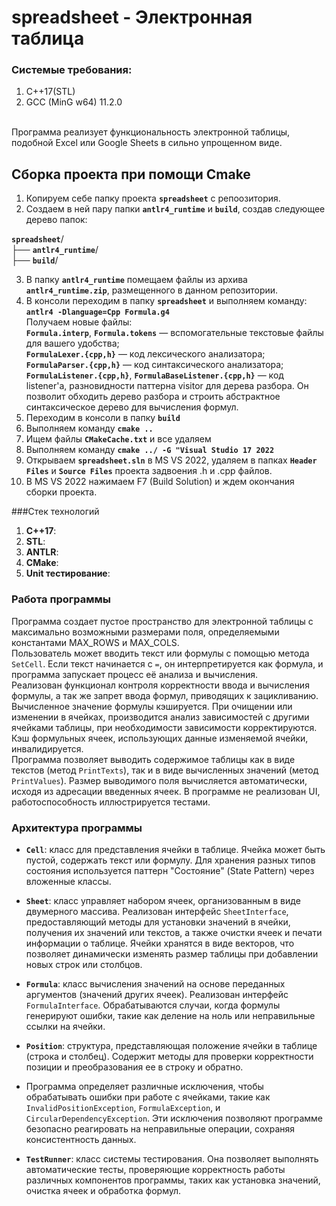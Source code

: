 # spreadsheet - Электронная таблица
### Системые требования:
  1. C++17(STL)
  2. GCC (MinG w64) 11.2.0  
<br>
Программа реализует функциональность электронной таблицы, подобной Excel или Google Sheets в сильно упрощенном виде. 

## Сборка проекта при помощи Cmake 

1. Копируем себе папку проекта **`spreadsheet`** с репоозитория.
2. Создаем в ней пару папки **`antlr4_runtime`** и **`build`**, создав следующее дерево папок:

**`spreadsheet`**/<br>
├── **`antlr4_runtime`**/<br>
├── **`build`**/<br>

3. В папку **`antlr4_runtime`** помещаем файлы из архива **`antlr4_runtime.zip`**, размещенного в данном репозитории.
4. В консоли переходим в папку **`spreadsheet`** и выполняем команду:<br>
   **`antlr4 -Dlanguage=Cpp Formula.g4`**<br>
Получаем новые файлы:<br>
**`Formula.interp`**, **`Formula.tokens`**  — вспомогательные текстовые файлы для вашего удобства;<br>
**`FormulaLexer.{cpp,h}`** — код лексического анализатора;<br>
**`FormulaParser.{cpp,h}`** — код синтаксического анализатора;<br>
**`FormulaListener.{cpp,h}`**, **`FormulaBaseListener.{cpp,h}`** — код listener'а, разновидности паттерна visitor для дерева разбора. Он позволит обходить дерево разбора и строить абстрактное синтаксическое дерево для вычисления формул.<br>
5. Переходим в консоли в папку **`build`**<br>
6. Выполняем команду **`cmake ..`**<br>
7. Ищем файлы **`CMakeCache.txt`** и все удаляем<br>
8. Выполняем команду **`cmake ../ -G "Visual Studio 17 2022`**<br>
9. Открываем **`spreadsheet.sln`** в MS VS 2022, удаляем в папках **`Header Files`** и **`Source Files`** проекта задвоения .h и .cpp файлов.<br>
11. В MS VS 2022 нажимаем F7 (Build Solution) и ждем окончания сборки проекта.<br>

###Стек технологий
1. **C++17**:
2. **STL**:
3. **ANTLR**:
4. **CMake**:
5. **Unit тестирование**:

### Работа программы
Программа создает пустое пространство для электронной таблицы с максимально возможными размерами поля, определяемыми константами MAX_ROWS и MAX_COLS.<br>
Пользователь может вводить текст или формулы с помощью метода `SetCell`. Если текст начинается с `=`, он интерпретируется как формула, и программа запускает процесс её анализа и вычисления.<br>
Реализован функционал контроля корректности ввода и вычисления формулы, а так же запрет ввода формул, приводящих к зацикливанию. <br>
Вычисленное значение формулы кэшируется. При очищении или изменении в ячейках, производится анализ зависимостей с другими ячейками таблицы, при необходимости зависимости корректируются. Кэш формульных ячеек, использующих данные изменяемой ячейки, инвалидируется. <br>
Программа позволяет выводить содержимое таблицы как в виде текстов (метод `PrintTexts`), так и в виде вычисленных значений (метод `PrintValues`). Размер выводимого поля вычисляется автоматически, исходя из адресации введенных ячеек.
В программе не реализован UI, работоспособность иллюстрируется тестами.<br>

### Архитектура программы

   - **`Cell`**: класс для представления ячейки в таблице. Ячейка может быть пустой, содержать текст или формулу. Для хранения разных типов состояния используется паттерн "Состояние" (State Pattern) через вложенные классы.
     
   - **`Sheet`**: класс управляет набором ячеек, организованным в виде двумерного массива. Реализован интерфейс `SheetInterface`, предоставляющий методы для установки значений в ячейки, получения их значений или текстов, а также очистки ячеек и печати информации о таблице. Ячейки хранятся в виде векторов, что позволяет динамически изменять размер таблицы при добавлении новых строк или столбцов.
     
   - **`Formula`**: класс вычисления значений на основе переданных аргументов (значений других ячеек). Реализован интерфейс `FormulaInterface`. Обрабатываются случаи, когда формулы генерируют ошибки, такие как деление на ноль или неправильные ссылки на ячейки.
     
   - **`Position`**: структура, представляющая положение ячейки в таблице (строка и столбец). Содержит методы для проверки корректности позиции и преобразования ее в строку и обратно.

   - Программа определяет различные исключения, чтобы обрабатывать ошибки при работе с ячейками, такие как `InvalidPositionException`, `FormulaException`, и `CircularDependencyException`. Эти исключения позволяют программе безопасно реагировать на неправильные операции, сохраняя консистентность данных.

   - **`TestRunner`**: класс системы тестирования. Она позволяет выполнять автоматические тесты, проверяющие корректность работы различных компонентов программы, таких как установка значений, очистка ячеек и обработка формул.<br>
